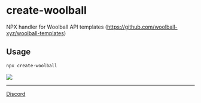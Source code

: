 # create-woolball
NPX handler for Woolball API templates (https://github.com/woolball-xyz/woolball-templates)

## Usage
```bash
npx create-woolball
```

![](assets/demo.gif)

---

[Discord](https://discord.gg/xbSmMfmwWW)
